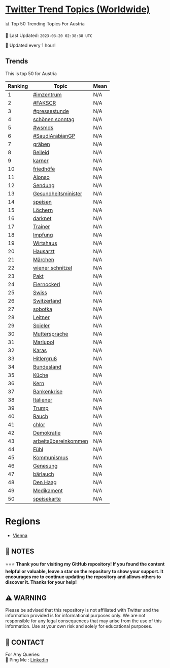 [Twitter Trend Topics (Worldwide)](https://github.com/ErcinDedeoglu/Twitter-Trend-Topics)
==========


📊 Top 50 Trending Topics For Austria

📆 Last Updated: `2023-03-20 02:38:38 UTC`

🔧 Updated every 1 hour!


## Trends

This is top 50 for Austria

| Ranking | Topic | Mean |
| ------- | ------------ | ------------ |
| 1 | [#imzentrum](http://twitter.com/search?q=%23imzentrum) | N/A |
| 2 | [#FAKSCR](http://twitter.com/search?q=%23FAKSCR) | N/A |
| 3 | [#pressestunde](http://twitter.com/search?q=%23pressestunde) | N/A |
| 4 | [schönen sonntag](http://twitter.com/search?q=sch%c3%b6nen+sonntag) | N/A |
| 5 | [#wsmds](http://twitter.com/search?q=%23wsmds) | N/A |
| 6 | [#SaudiArabianGP](http://twitter.com/search?q=%23SaudiArabianGP) | N/A |
| 7 | [gräben](http://twitter.com/search?q=gr%c3%a4ben) | N/A |
| 8 | [Beileid](http://twitter.com/search?q=Beileid) | N/A |
| 9 | [karner](http://twitter.com/search?q=karner) | N/A |
| 10 | [friedhöfe](http://twitter.com/search?q=friedh%c3%b6fe) | N/A |
| 11 | [Alonso](http://twitter.com/search?q=Alonso) | N/A |
| 12 | [Sendung](http://twitter.com/search?q=Sendung) | N/A |
| 13 | [Gesundheitsminister](http://twitter.com/search?q=Gesundheitsminister) | N/A |
| 14 | [speisen](http://twitter.com/search?q=speisen) | N/A |
| 15 | [Löchern](http://twitter.com/search?q=L%c3%b6chern) | N/A |
| 16 | [darknet](http://twitter.com/search?q=darknet) | N/A |
| 17 | [Trainer](http://twitter.com/search?q=Trainer) | N/A |
| 18 | [Impfung](http://twitter.com/search?q=Impfung) | N/A |
| 19 | [Wirtshaus](http://twitter.com/search?q=Wirtshaus) | N/A |
| 20 | [Hausarzt](http://twitter.com/search?q=Hausarzt) | N/A |
| 21 | [Märchen](http://twitter.com/search?q=M%c3%a4rchen) | N/A |
| 22 | [wiener schnitzel](http://twitter.com/search?q=wiener+schnitzel) | N/A |
| 23 | [Pakt](http://twitter.com/search?q=Pakt) | N/A |
| 24 | [Eiernockerl](http://twitter.com/search?q=Eiernockerl) | N/A |
| 25 | [Swiss](http://twitter.com/search?q=Swiss) | N/A |
| 26 | [Switzerland](http://twitter.com/search?q=Switzerland) | N/A |
| 27 | [sobotka](http://twitter.com/search?q=sobotka) | N/A |
| 28 | [Leitner](http://twitter.com/search?q=Leitner) | N/A |
| 29 | [Spieler](http://twitter.com/search?q=Spieler) | N/A |
| 30 | [Muttersprache](http://twitter.com/search?q=Muttersprache) | N/A |
| 31 | [Mariupol](http://twitter.com/search?q=Mariupol) | N/A |
| 32 | [Karas](http://twitter.com/search?q=Karas) | N/A |
| 33 | [Hitlergruß](http://twitter.com/search?q=Hitlergru%c3%9f) | N/A |
| 34 | [Bundesland](http://twitter.com/search?q=Bundesland) | N/A |
| 35 | [Küche](http://twitter.com/search?q=K%c3%bcche) | N/A |
| 36 | [Kern](http://twitter.com/search?q=Kern) | N/A |
| 37 | [Bankenkrise](http://twitter.com/search?q=Bankenkrise) | N/A |
| 38 | [Italiener](http://twitter.com/search?q=Italiener) | N/A |
| 39 | [Trump](http://twitter.com/search?q=Trump) | N/A |
| 40 | [Rauch](http://twitter.com/search?q=Rauch) | N/A |
| 41 | [chlor](http://twitter.com/search?q=chlor) | N/A |
| 42 | [Demokratie](http://twitter.com/search?q=Demokratie) | N/A |
| 43 | [arbeitsübereinkommen](http://twitter.com/search?q=arbeits%c3%bcbereinkommen) | N/A |
| 44 | [Fühl](http://twitter.com/search?q=F%c3%bchl) | N/A |
| 45 | [Kommunismus](http://twitter.com/search?q=Kommunismus) | N/A |
| 46 | [Genesung](http://twitter.com/search?q=Genesung) | N/A |
| 47 | [bärlauch](http://twitter.com/search?q=b%c3%a4rlauch) | N/A |
| 48 | [Den Haag](http://twitter.com/search?q=Den+Haag) | N/A |
| 49 | [Medikament](http://twitter.com/search?q=Medikament) | N/A |
| 50 | [speisekarte](http://twitter.com/search?q=speisekarte) | N/A |



# Regions

* [Vienna](</Austria/Vienna.md>)



## 📝 NOTES

⭐⭐⭐ **Thank you for visiting my GitHub repository! If you found the content helpful or valuable, leave a star on the repository to show your support. It encourages me to continue updating the repository and allows others to discover it. Thanks for your help!**


## ⚠️ WARNING

Please be advised that this repository is not affiliated with Twitter and the information provided is for informational purposes only. We are not responsible for any legal consequences that may arise from the use of this information. Use at your own risk and solely for educational purposes.


## 📨 CONTACT

 For Any Queries:  
            🏓 Ping Me : [LinkedIn](https://www.linkedin.com/in/ercindedeoglu/)
